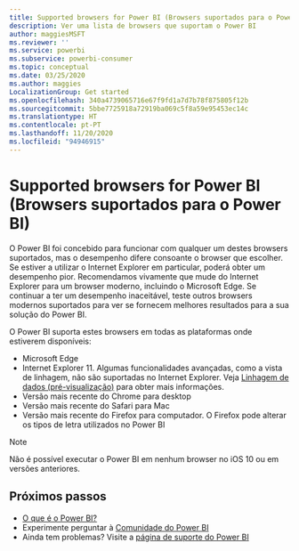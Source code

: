 ```yaml
---
title: Supported browsers for Power BI (Browsers suportados para o Power BI)
description: Ver uma lista de browsers que suportam o Power BI
author: maggiesMSFT
ms.reviewer: ''
ms.service: powerbi
ms.subservice: powerbi-consumer
ms.topic: conceptual
ms.date: 03/25/2020
ms.author: maggies
LocalizationGroup: Get started
ms.openlocfilehash: 340a4739065716e67f9fd1a7d7b78f875805f12b
ms.sourcegitcommit: 5bbe7725918a72919ba069c5f8a59e95453ec14c
ms.translationtype: HT
ms.contentlocale: pt-PT
ms.lasthandoff: 11/20/2020
ms.locfileid: "94946915"
---
```

# <a name="supported-browsers-for-power-bi"></a>Supported browsers for Power BI (Browsers suportados para o Power BI)

O Power BI foi concebido para funcionar com qualquer um destes browsers suportados, mas o desempenho difere consoante o browser que escolher. Se estiver a utilizar o Internet Explorer em particular, poderá obter um desempenho pior. Recomendamos vivamente que mude do Internet Explorer para um browser moderno, incluindo o Microsoft Edge. Se continuar a ter um desempenho inaceitável, teste outros browsers modernos suportados para ver se fornecem melhores resultados para a sua solução do Power BI.

O Power BI suporta estes browsers em todas as plataformas onde estiverem disponíveis:

- Microsoft Edge
- Internet Explorer 11. Algumas funcionalidades avançadas, como a vista de linhagem, não são suportadas no Internet Explorer. Veja [Linhagem de dados (pré-visualização)](../collaborate-share/service-data-lineage.md) para obter mais informações.
- Versão mais recente do Chrome para desktop
- Versão mais recente do Safari para Mac
- Versão mais recente do Firefox para computador. O Firefox pode alterar os tipos de letra utilizados no Power BI 

> [!NOTE]
> Não é possível executar o Power BI em nenhum browser no iOS 10 ou em versões anteriores.

## <a name="next-steps"></a>Próximos passos
* [O que é o Power BI?](power-bi-overview.md)
* Experimente perguntar à [Comunidade do Power BI](https://community.powerbi.com/)
* Ainda tem problemas? Visite a [página de suporte do Power BI](https://powerbi.microsoft.com/support/)
